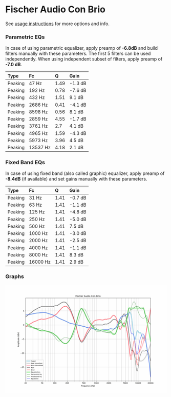 # Fischer Audio Con Brio
See [usage instructions](https://github.com/jaakkopasanen/AutoEq#usage) for more options and info.

### Parametric EQs
In case of using parametric equalizer, apply preamp of **-6.8dB** and build filters manually
with these parameters. The first 5 filters can be used independently.
When using independent subset of filters, apply preamp of **-7.0 dB**.

| Type    | Fc       |    Q | Gain    |
|:--------|:---------|:-----|:--------|
| Peaking | 47 Hz    | 1.49 | -1.3 dB |
| Peaking | 192 Hz   | 0.78 | -7.6 dB |
| Peaking | 432 Hz   | 1.51 | 9.1 dB  |
| Peaking | 2686 Hz  | 0.41 | -4.1 dB |
| Peaking | 8598 Hz  | 0.56 | 8.1 dB  |
| Peaking | 2859 Hz  | 4.55 | -1.7 dB |
| Peaking | 3761 Hz  | 2.7  | 4.1 dB  |
| Peaking | 4965 Hz  | 1.59 | -4.3 dB |
| Peaking | 5973 Hz  | 3.96 | 4.5 dB  |
| Peaking | 13537 Hz | 4.18 | 2.1 dB  |

### Fixed Band EQs
In case of using fixed band (also called graphic) equalizer, apply preamp of **-8.4dB**
(if available) and set gains manually with these parameters.

| Type    | Fc       |    Q | Gain    |
|:--------|:---------|:-----|:--------|
| Peaking | 31 Hz    | 1.41 | -0.7 dB |
| Peaking | 63 Hz    | 1.41 | -1.1 dB |
| Peaking | 125 Hz   | 1.41 | -4.8 dB |
| Peaking | 250 Hz   | 1.41 | -5.0 dB |
| Peaking | 500 Hz   | 1.41 | 7.5 dB  |
| Peaking | 1000 Hz  | 1.41 | -3.0 dB |
| Peaking | 2000 Hz  | 1.41 | -2.5 dB |
| Peaking | 4000 Hz  | 1.41 | -1.1 dB |
| Peaking | 8000 Hz  | 1.41 | 8.3 dB  |
| Peaking | 16000 Hz | 1.41 | 2.9 dB  |

### Graphs
![](./Fischer%20Audio%20Con%20Brio.png)